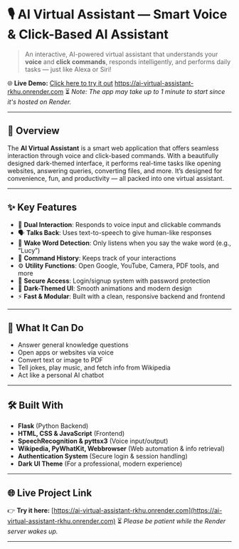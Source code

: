 # 🎙️ AI Virtual Assistant — Smart Voice & Click-Based AI Assistant

> An interactive, AI-powered virtual assistant that understands your **voice** and **click commands**, responds intelligently, and performs daily tasks — just like Alexa or Siri!

🌐 **Live Demo:** [Click here to try it out](https://ai-virtual-assistant-rkhu.onrender.com)   https://ai-virtual-assistant-rkhu.onrender.com
⏳ *Note: The app may take up to 1 minute to start since it's hosted on Render.*

---

## 🧠 Overview

The **AI Virtual Assistant** is a smart web application that offers seamless interaction through voice and click-based commands. With a beautifully designed dark-themed interface, it performs real-time tasks like opening websites, answering queries, converting files, and more. It’s designed for convenience, fun, and productivity — all packed into one virtual assistant.

---

## ✨ Key Features

* 🎤 **Dual Interaction**: Responds to voice input and clickable commands
* 🗣️ **Talks Back**: Uses text-to-speech to give human-like responses
* 🧠 **Wake Word Detection**: Only listens when you say the wake word (e.g., “Lucy”)
* 📜 **Command History**: Keeps track of your interactions
* ⚙️ **Utility Functions**: Open Google, YouTube, Camera, PDF tools, and more
* 🔐 **Secure Access**: Login/signup system with password protection
* 🌙 **Dark-Themed UI**: Smooth animations and modern design
* ⚡ **Fast & Modular**: Built with a clean, responsive backend and frontend

---

## 🚀 What It Can Do

* Answer general knowledge questions
* Open apps or websites via voice
* Convert text or image to PDF
* Tell jokes, play music, and fetch info from Wikipedia
* Act like a personal AI chatbot

---

## 🛠 Built With

* **Flask** (Python Backend)
* **HTML, CSS & JavaScript** (Frontend)
* **SpeechRecognition & pyttsx3** (Voice input/output)
* **Wikipedia, PyWhatKit, Webbrowser** (Web automation & info retrieval)
* **Authentication System** (Secure login & session handling)
* **Dark UI Theme** (For a professional, modern experience)

---

## 🌐 Live Project Link

👉 **Try it here:** [https://ai-virtual-assistant-rkhu.onrender.com](https://ai-virtual-assistant-rkhu.onrender.com)
⏳ *Please be patient while the Render server wakes up.*

---
